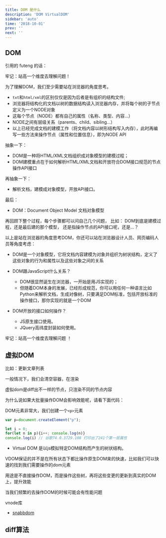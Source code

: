 ```yaml
---
title: DOM 是什么
description: 'DOM VirtualDOM'
sidebar: 'auto'
time: '2018-10-01'
prev: ''
next: ''
---
```


## DOM

引用的 futeng 的话：

牢记：站高一个维度去理解问题！

为了理解DOM，我们至少需要站在浏览器的角度思考。

+ `txt`和`html/xml`的区别仅仅是因为后者是有组织的结构文件;
+ 浏览器将结构化的文档以树的数据结构读入浏览器内存，并将每个树的子节点定义为一个NODE对象
+ 这每个节点（NODE）都有自己的属性（名称、类型、内容...）
+ NODE之间有层级关系（parents、child、sibling...）
+ 以上已经完成文档的建模工作（将文档内容以树形结构写入内存），此时再编写一些方法来操作节点（属性和位置信息），即为NODE API

抽象一下：

+ DOM是一种将HTML/XML文档组织成对象模型的建模过程；
+ DOM建模重点在于如何解析HTML/XML文档和开放符合DOM接口规范的节点操作API接口

再抽象一下：

+ 解析文档，建模成对象模型，开放API接口。

最后：

+ DOM：Document Object Model 文档对象模型

再回顾下整个过程，每个步骤都可以问自己几个问题，
比如：
DOM到底是建模过程，还是最后建的那个模型，
还是指操作节点的API接口呢，还是...？

以上是站在浏览器的角度思考DOM，你还可以站在浏览器设计人员、网页编码人员等角度考虑：

+ DOM是一个对象模型，它将文档内容建模为对象并组织为树状结构，定义了这些对象的行为和属性以及这些对象之间的关系

+ DOM跟JavaScript什么关系？
    - DOM很显然诞生在浏览器，一开始是用JS实现的；
    - 但随着DOM本身的发展，已经形成规范，你可以用任何一种语言比如Python来解析文档，生成对像树，只要满足DOM标准，包括开放标准的操作接口，那你实现的就是一个DOM
+ DOM开放的接口如何操作？
    - JS原生接口使用。
    - JQuery高纬度封装如何使用。

牢记：站高一个维度去理解问题 ！

## 虚拟DOM

比如：更新文章列表

一般情况下，我们会清空容器，在渲染

虚拟dom是diff出不一样的节点，只渲染不同的节点内容

为什么说如果大批量操作DOM会影响效能呢，请看下面代码：

DOM元素非常大，我们创建一个`<p>`元素

``` js
var p=document.createElement("p");

let i = 0;
for(let n in p){i++; console.log(n)}
console.log(i) // 谷歌74.0.3729.108 打印出了241个第一层属性
```

+ Virtual DOM 是以js模拟特定DOM结构而产生的树状结构。


<p class="tip">VDOM保证的并不是在所有状态下都比操作原生DOM来的快速，比如我们可以快速的找到我们需要操作的dom元素</p>


用途是不直接操作DOM，而是操作这些树，再将这些变更的更新到真实的DOM上，提升效能

当我们频繁的去操作DOM的时候可能会有性能问题

vnode库

+ [snabbdom](//github.com/snabbdom/snabbdom)


## diff算法

































